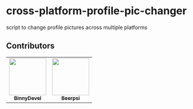 # cross-platform-profile-pic-changer
script to change profile pictures across multiple platforms





## Contributors

<table>
  <tr>
    <td align="center"><a href="https://drama-binny.xyz"><img src="https://avatars.githubusercontent.com/u/89769070?v=4" width="100px;" alt=""/><br /><sub><b>BinnyDevel</b></sub></a></td>
    <td align="center"><a href="https://beerpsi.me"><img src="https://avatars.githubusercontent.com/u/92439990?v=4" width="100px;" alt=""/><br /><sub><b>Beerpsi</b></sub></a></td>
</table>
